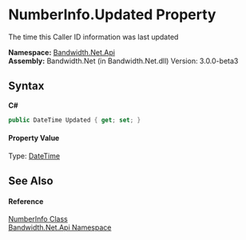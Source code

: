 ﻿# NumberInfo.Updated Property 
 

The time this Caller ID information was last updated

**Namespace:**&nbsp;<a href ="N_Bandwidth_Net_Api.md">Bandwidth.Net.Api</a><br />**Assembly:**&nbsp;Bandwidth.Net (in Bandwidth.Net.dll) Version: 3.0.0-beta3

## Syntax

**C#**<br />
``` C#
public DateTime Updated { get; set; }
```


#### Property Value
Type: <a href="http://msdn2.microsoft.com/en-us/library/03ybds8y" target="_blank">DateTime</a>

## See Also


#### Reference
<a href ="T_Bandwidth_Net_Api_NumberInfo.md">NumberInfo Class</a><br /><a href ="N_Bandwidth_Net_Api.md">Bandwidth.Net.Api Namespace</a><br />